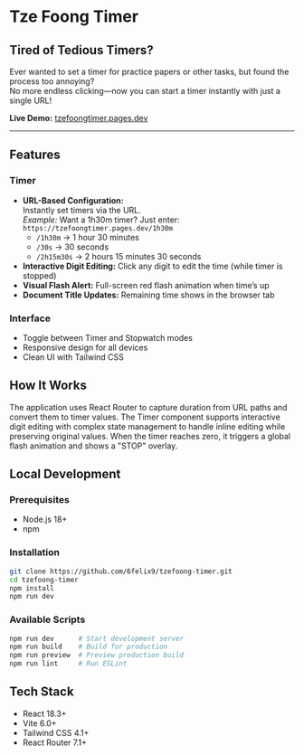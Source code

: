# Tze Foong Timer

## Tired of Tedious Timers?

Ever wanted to set a timer for practice papers or other tasks, but found the process too annoying?  
No more endless clicking—now you can start a timer instantly with just a single URL!

**Live Demo:** [tzefoongtimer.pages.dev](https://tzefoongtimer.pages.dev)

---

## Features

### Timer
- **URL-Based Configuration:**  
  Instantly set timers via the URL.  
  _Example:_ Want a 1h30m timer? Just enter:  
  `https://tzefoongtimer.pages.dev/1h30m`
  - `/1h30m` → 1 hour 30 minutes
  - `/30s` → 30 seconds
  - `/2h15m30s` → 2 hours 15 minutes 30 seconds
- **Interactive Digit Editing:** Click any digit to edit the time (while timer is stopped)
- **Visual Flash Alert:** Full-screen red flash animation when time’s up
- **Document Title Updates:** Remaining time shows in the browser tab

### Interface
- Toggle between Timer and Stopwatch modes
- Responsive design for all devices
- Clean UI with Tailwind CSS

## How It Works

The application uses React Router to capture duration from URL paths and convert them to timer values. The Timer component supports interactive digit editing with complex state management to handle inline editing while preserving original values. When the timer reaches zero, it triggers a global flash animation and shows a "STOP" overlay.

## Local Development

### Prerequisites
- Node.js 18+ 
- npm

### Installation

```bash
git clone https://github.com/6felix9/tzefoong-timer.git
cd tzefoong-timer
npm install
npm run dev
```

### Available Scripts

```bash
npm run dev      # Start development server
npm run build    # Build for production
npm run preview  # Preview production build
npm run lint     # Run ESLint
```

## Tech Stack

- React 18.3+
- Vite 6.0+
- Tailwind CSS 4.1+
- React Router 7.1+